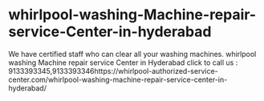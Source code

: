 # whirlpool-washing-Machine-repair-service-Center-in-hyderabad
We have certified staff who can clear all your washing machines. whirlpool washing Machine repair service Center in Hyderabad click to call us : 9133393345,9133393346https://whirlpool-authorized-service-center.com/whirlpool-washing-machine-repair-service-center-in-hyderabad/

